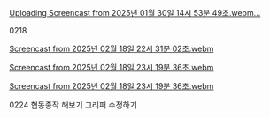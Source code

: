 
[Uploading Screencast from 2025년 01월 30일 14시 53분 49초.webm…]()

0218

[Screencast from 2025년 02월 18일 22시 31분 02초.webm](https://github.com/user-attachments/assets/5fe5a86d-2f23-4220-ac38-703494fc34ea)


[Screencast from 2025년 02월 18일 23시 19분 36초.webm](https://github.com/user-attachments/assets/4007583e-c80e-4ea7-9c0e-eac7b27b253e)

[Screencast from 2025년 02월 18일 23시 19분 36초.webm](https://github.com/user-attachments/assets/e350ad11-3de4-4007-b13f-43564fe6ead8)


0224
협동종작 해보기
그리퍼 수정하기 
